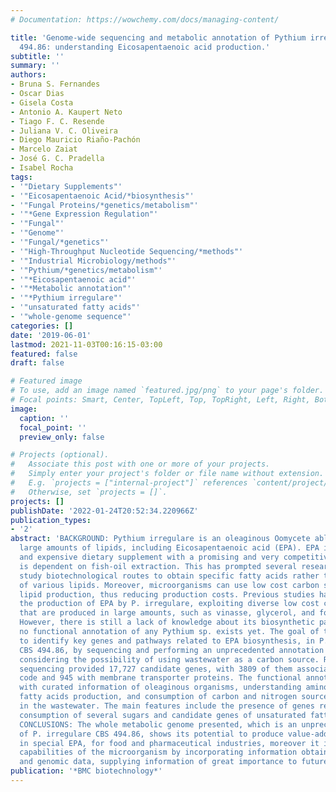 ```yaml
---
# Documentation: https://wowchemy.com/docs/managing-content/

title: 'Genome-wide sequencing and metabolic annotation of Pythium irregulare CBS
  494.86: understanding Eicosapentaenoic acid production.'
subtitle: ''
summary: ''
authors:
- Bruna S. Fernandes
- Oscar Dias
- Gisela Costa
- Antonio A. Kaupert Neto
- Tiago F. C. Resende
- Juliana V. C. Oliveira
- Diego Mauricio Riaño-Pachón
- Marcelo Zaiat
- José G. C. Pradella
- Isabel Rocha
tags:
- '"Dietary Supplements"'
- '"Eicosapentaenoic Acid/*biosynthesis"'
- '"Fungal Proteins/*genetics/metabolism"'
- '"*Gene Expression Regulation"'
- '"Fungal"'
- '"Genome"'
- '"Fungal/*genetics"'
- '"High-Throughput Nucleotide Sequencing/*methods"'
- '"Industrial Microbiology/methods"'
- '"Pythium/*genetics/metabolism"'
- '"*Eicosapentaenoic acid"'
- '"*Metabolic annotation"'
- '"*Pythium irregulare"'
- '"unsaturated fatty acids"'
- '"whole-genome sequence"'
categories: []
date: '2019-06-01'
lastmod: 2021-11-03T00:16:15-03:00
featured: false
draft: false

# Featured image
# To use, add an image named `featured.jpg/png` to your page's folder.
# Focal points: Smart, Center, TopLeft, Top, TopRight, Left, Right, BottomLeft, Bottom, BottomRight.
image:
  caption: ''
  focal_point: ''
  preview_only: false

# Projects (optional).
#   Associate this post with one or more of your projects.
#   Simply enter your project's folder or file name without extension.
#   E.g. `projects = ["internal-project"]` references `content/project/deep-learning/index.md`.
#   Otherwise, set `projects = []`.
projects: []
publishDate: '2022-01-24T20:52:34.220966Z'
publication_types:
- '2'
abstract: 'BACKGROUND: Pythium irregulare is an oleaginous Oomycete able to accumulate
  large amounts of lipids, including Eicosapentaenoic acid (EPA). EPA is an important
  and expensive dietary supplement with a promising and very competitive market, which
  is dependent on fish-oil extraction. This has prompted several research groups to
  study biotechnological routes to obtain specific fatty acids rather than a mixture
  of various lipids. Moreover, microorganisms can use low cost carbon sources for
  lipid production, thus reducing production costs. Previous studies have highlighted
  the production of EPA by P. irregulare, exploiting diverse low cost carbon sources
  that are produced in large amounts, such as vinasse, glycerol, and food wastewater.
  However, there is still a lack of knowledge about its biosynthetic pathways, because
  no functional annotation of any Pythium sp. exists yet. The goal of this work was
  to identify key genes and pathways related to EPA biosynthesis, in P. irregulare
  CBS 494.86, by sequencing and performing an unprecedented annotation of its genome,
  considering the possibility of using wastewater as a carbon source. RESULTS: Genome
  sequencing provided 17,727 candidate genes, with 3809 of them associated with enzyme
  code and 945 with membrane transporter proteins. The functional annotation was compared
  with curated information of oleaginous organisms, understanding amino acids and
  fatty acids production, and consumption of carbon and nitrogen sources, present
  in the wastewater. The main features include the presence of genes related to the
  consumption of several sugars and candidate genes of unsaturated fatty acids production.
  CONCLUSIONS: The whole metabolic genome presented, which is an unprecedented reconstruction
  of P. irregulare CBS 494.86, shows its potential to produce value-added products,
  in special EPA, for food and pharmaceutical industries, moreover it infers metabolic
  capabilities of the microorganism by incorporating information obtained from literature
  and genomic data, supplying information of great importance to future work.'
publication: '*BMC biotechnology*'
---
```


